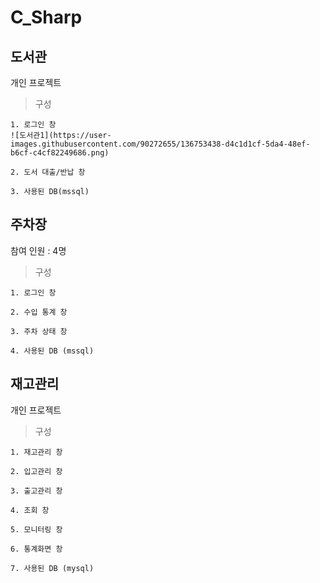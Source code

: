 # C_Sharp
## 도서관
개인 프로젝트
>구성
```
1. 로그인 창
![도서관1](https://user-images.githubusercontent.com/90272655/136753438-d4c1d1cf-5da4-48ef-b6cf-c4cf82249686.png)

2. 도서 대출/반납 창

3. 사용된 DB(mssql)

```

## 주차장
참여 인원 : 4명
>구성
```
1. 로그인 창

2. 수입 통계 창

3. 주차 상태 창

4. 사용된 DB (mssql)

```

## 재고관리
개인 프로젝트
>구성
```
1. 재고관리 창

2. 입고관리 창

3. 출고관리 창

4. 조회 창

5. 모니터링 창

6. 통계화면 창

7. 사용된 DB (mysql)

```
